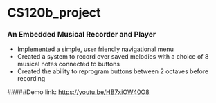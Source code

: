 # CS120b_project

### An Embedded Musical Recorder and Player

* Implemented a simple, user friendly navigational menu
* Created a system to record over saved melodies with a choice of 8 musical notes connected to buttons
* Created the ability to reprogram buttons between 2 octaves before recording

#####Demo link: https://youtu.be/HB7xiOW40O8
